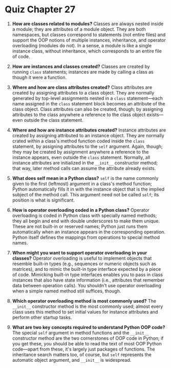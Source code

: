 # Quiz Chapter 27

1. **How are classes related to modules?**
    Classes are always nested inside a module; they are attributes of a module object. They are both namespaces, but classes correspond to statements (not entire files) and support the OOP notions of multiple instances, inheritance, and operator overloading (modules do not). In a sense, a module is like a single instance class, without inheritance, which corresponds to an entire file of code.

2. **How are instances and classes created?**
    Classes are created by running `class` statements; instances are made by calling a class as though it were a function.

3. **Where and how are class attributes created?**
    Class attributes are created by assigning attributes to a class object. They are normally generated by top-level assignments nested in a `class` statement—each name assigned in the `class` statement block becomes an attribute of the class object. Class attributes can also be created, though; by assigning attributes to the class anywhere a reference to the class object exists—even outside the class statement.

4. **Where and how are instance attributes created?**
    Instance attributes are created by assigning attributed to an instance object. They are normally crated within a class's method function coded inside the `class` statement, by assigning attributes to the `self` argument. Again, though; they may be created by assignment anywhere a reference to the instance appears, even outside the `class` statement. Normally, all instance attributes are initialized in the `__init__` constructor method; that way, later method calls can assume the attribute already exists.

5. **What does self mean in a Python class?**
    `self` is the name commonly given to the first (leftmost) argument in a class's method function; Python automatically fills it in with the instance object that is the implied subject of the method call. This argument need not be called `self`; its position is what is significant.

6. **How is operator overloading coded in a Python class?**
    Operator overloading is coded in Python class with specially named methods; they all begin and end with double underscores to make them unique. These are not built-in or reserved names; Python just runs them automatically when an instance appears in the corresponding operation. Python itself defines the mappings from operations to special method names.

7. **When might you want to support operator overloading in your classes?**
    Operator overloading is useful to implement objects that resemble built-in types (e.g., sequences or numeric objects such as matrices), and to mimic the built-in type interface expected by a piece of code. Mimicking built-in type interfaces enables you to pass in class instances that also have state information (i.e., attributes that remember data between operation calls). You shouldn't use operator overloading when a simple named method still suffices, though.

8. **Which operator overloading method is most commonly used?**
    The `__init__` constructor method is the most commonly used; almost every class uses this method to set initial values for instance attributes and perform other startup tasks.

9. **What are two key concepts required to understand Python OOP code?**
    The special `self` argument in method functions and the `__init__` constructor method are the two cornerstones of OOP code in Python; if you get these, you should be able to read the text of most OOP Python code—apart from these, it's largely just packages of functions. The inheritance search matters too, of course, but `self` represents the automatic object argument, and `__init__` is widespread.
